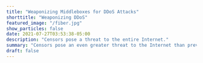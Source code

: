 ```yaml
---
title: "Weaponizing Middleboxes for DDoS Attacks"
shorttitle: "Weaponizing DDoS"
featured_image: "/fiber.jpg"
show_particles: false
date: 2021-07-27T03:53:38-05:00
description: "Censors pose a threat to the entire Internet."
summary: "Censors pose an even greater threat to the Internet than previously understood. We demonstrate an off-path attack that exploits _residual censorship_, a feature by which a censor continues blocking traffic between two end-hosts for some time after a censorship event. Our attack sends spoofed packets with censored content, keeping two victim end-hosts separated by a censor from being able to communicate with one another. This attack allows anyone to weaponize censorship infrastructure to perform their own blocking."
draft: false
---
```

